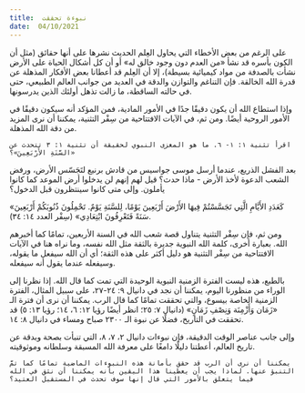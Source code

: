 ```yaml
---
title:  نبوءة تحققت
date:  04/10/2021
---
```


على الرغم من بعض الأخطاء التي يحاول العِلم الحديث نشرها على أنها حقائق (مثل أن الكون بأسره قد نشأ «من العدم دون وجود خالق له» أو أن كل أشكال الحياة على الأرض نشأت بالصدفة من مواد كيميائية بسيطة)، إلا أن العِلم قد أعطانا بعض الأفكار المذهلة عن قدرة الله الخالقة. فإن التناغم والتوازن والدقة في العديد من جوانب العالم الطبيعي، حتى في حالته الساقطة، ما زالت تذهل أولئك الذين يدرسونها.

وإذا استطاع الله أن يكون دقيقًا جدًا في الأمور المادية، فمن المؤكد أنه سيكون دقيقًا في الأمور الروحية أيضًا. ومن ثم، في الآيات الافتتاحية من سِفْر التثنية، يمكننا أن نرى المزيد من دقة الله المذهلة.

`اقرأ تثنية ١: ١- ٦. ما هو المغزى النبوي لحقيقة أن تثنية ١: ٣ تتحدث عن «السَّنَةِ الأَرْبَعِينَ»؟`

بعد الفشل الذريع، عندما أرسل موسى جواسيس من قادش برنيع لتَجَسّس الأرض، ورفض الشعب الدعوة لأخذ الأرض - ماذا حدث؟ قيل لهم إنهم لن يدخلوا أرض الموعد كما كانوا يأملون. وإلى متى كانوا سينتظرون قبل الدخول؟

«كَعَدَدِ الأَيَّامِ الَّتِي تَجَسَّسْتُمْ فِيهَا الأَرْضَ أَرْبَعِينَ يَوْمًا، لِلسَّنَةِ يَوْمٌ. تَحْمِلُونَ ذُنُوبَكُمْ أَرْبَعِينَ سَنَةً فَتَعْرِفُونَ ابْتِعَادِي» (سِفْر العدد ١٤: ٣٤).

ومن ثم، فإن سِفْر التثنية يتناول قصة شعب الله في السنة الأربعين، تمامًا كما أخبرهم الله. بعبارة أخرى، كلمة الله النبوية جديرة بالثقة مثل الله نفسه، وما نراه هنا في الآيات الافتتاحية من سِفْر التثنية هو دليل أكثر على هذه الثقة؛ أي أن الله سيفعل ما يقوله، وسيفعله عندما يقول أنه سيفعله.

بالطبع، هذه ليست الفترة الزمنية النبوية الوحيدة التي تمت كما قال الله. إذا نظرنا إلى الوراء من منظورنا اليوم، يمكننا أن نجد في دانيال ٩: ٢٤-٢٧، على سبيل المثال، الفترة الزمنية الخاصة بيسوع، والتي تحققت تمامًا كما قال الرب. يمكننا أن نرى أن فترة الـ «زَمَان وَأَزْمِنَة وَنِصْفِ زَمَانٍ» (دانيال ٧: ٢٥؛ انظر أيضًا رؤيا ١٢: ٦، ١٤؛ رؤيا ١٣: ٥) قد تحققت في التاريخ، فضلًا عن نبوة الـ ٢٣٠٠ صباح ومساء في دانيال ٨: ١٤.

وإلى جانب عناصر الوقت الدقيقة، فإن نبوءات دانيال ٢، ٧، ٨، التي تنبأت بصحة وبدقة عن تاريخ العالم، أعطتنا دليلًا دامغًا على معرفة الله المسبقة وسلطانه وموثوقيته.

`يمكننا أن نرى أن الرب قد حقق بأمانة هذه النبوءات الماضية تمامًا كما تمَّ التنبؤ عنها. لماذا يجب أن يعطينا هذا اليقين بأنه يمكننا أن نثق في الله فيما يتعلق بالأمور التي قال إنها سوف تحدث في المستقبل العتيد؟`